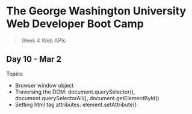 # **The George Washington University Web Developer Boot Camp**
> Week 4 Web APIs

## **Day 10 - Mar 2**
Topics
- Browser window object
- Traversing the DOM: document.querySelector(), document.querySelectorAll(), document.getElementById()
- Setting html tag attributes: element.setAttribute()
